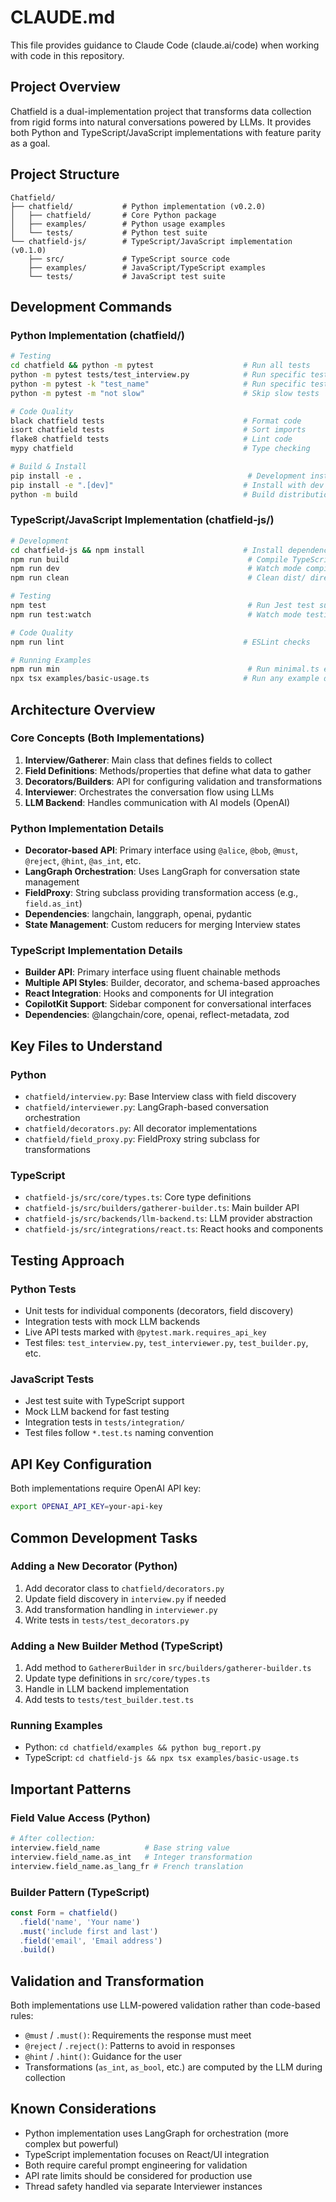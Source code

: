 # CLAUDE.md

This file provides guidance to Claude Code (claude.ai/code) when working with code in this repository.

## Project Overview

Chatfield is a dual-implementation project that transforms data collection from rigid forms into natural conversations powered by LLMs. It provides both Python and TypeScript/JavaScript implementations with feature parity as a goal.

## Project Structure

```
Chatfield/
├── chatfield/           # Python implementation (v0.2.0)
│   ├── chatfield/       # Core Python package
│   ├── examples/        # Python usage examples
│   └── tests/           # Python test suite
└── chatfield-js/        # TypeScript/JavaScript implementation (v0.1.0)
    ├── src/             # TypeScript source code
    ├── examples/        # JavaScript/TypeScript examples
    └── tests/           # JavaScript test suite
```

## Development Commands

### Python Implementation (chatfield/)

```bash
# Testing
cd chatfield && python -m pytest                    # Run all tests
python -m pytest tests/test_interview.py            # Run specific test file
python -m pytest -k "test_name"                     # Run specific test
python -m pytest -m "not slow"                      # Skip slow tests

# Code Quality
black chatfield tests                               # Format code
isort chatfield tests                               # Sort imports
flake8 chatfield tests                              # Lint code
mypy chatfield                                      # Type checking

# Build & Install
pip install -e .                                     # Development install
pip install -e ".[dev]"                             # Install with dev dependencies
python -m build                                     # Build distribution
```

### TypeScript/JavaScript Implementation (chatfield-js/)

```bash
# Development
cd chatfield-js && npm install                      # Install dependencies
npm run build                                        # Compile TypeScript to dist/
npm run dev                                          # Watch mode compilation
npm run clean                                        # Clean dist/ directory

# Testing
npm test                                             # Run Jest test suite
npm run test:watch                                   # Watch mode testing

# Code Quality
npm run lint                                        # ESLint checks

# Running Examples
npm run min                                          # Run minimal.ts example
npx tsx examples/basic-usage.ts                     # Run any example directly
```

## Architecture Overview

### Core Concepts (Both Implementations)

1. **Interview/Gatherer**: Main class that defines fields to collect
2. **Field Definitions**: Methods/properties that define what data to gather
3. **Decorators/Builders**: API for configuring validation and transformations
4. **Interviewer**: Orchestrates the conversation flow using LLMs
5. **LLM Backend**: Handles communication with AI models (OpenAI)

### Python Implementation Details

- **Decorator-based API**: Primary interface using `@alice`, `@bob`, `@must`, `@reject`, `@hint`, `@as_int`, etc.
- **LangGraph Orchestration**: Uses LangGraph for conversation state management
- **FieldProxy**: String subclass providing transformation access (e.g., `field.as_int`)
- **Dependencies**: langchain, langgraph, openai, pydantic
- **State Management**: Custom reducers for merging Interview states

### TypeScript Implementation Details

- **Builder API**: Primary interface using fluent chainable methods
- **Multiple API Styles**: Builder, decorator, and schema-based approaches
- **React Integration**: Hooks and components for UI integration
- **CopilotKit Support**: Sidebar component for conversational interfaces
- **Dependencies**: @langchain/core, openai, reflect-metadata, zod

## Key Files to Understand

### Python
- `chatfield/interview.py`: Base Interview class with field discovery
- `chatfield/interviewer.py`: LangGraph-based conversation orchestration
- `chatfield/decorators.py`: All decorator implementations
- `chatfield/field_proxy.py`: FieldProxy string subclass for transformations

### TypeScript
- `chatfield-js/src/core/types.ts`: Core type definitions
- `chatfield-js/src/builders/gatherer-builder.ts`: Main builder API
- `chatfield-js/src/backends/llm-backend.ts`: LLM provider abstraction
- `chatfield-js/src/integrations/react.ts`: React hooks and components

## Testing Approach

### Python Tests
- Unit tests for individual components (decorators, field discovery)
- Integration tests with mock LLM backends
- Live API tests marked with `@pytest.mark.requires_api_key`
- Test files: `test_interview.py`, `test_interviewer.py`, `test_builder.py`, etc.

### JavaScript Tests
- Jest test suite with TypeScript support
- Mock LLM backend for fast testing
- Integration tests in `tests/integration/`
- Test files follow `*.test.ts` naming convention

## API Key Configuration

Both implementations require OpenAI API key:
```bash
export OPENAI_API_KEY=your-api-key
```

## Common Development Tasks

### Adding a New Decorator (Python)
1. Add decorator class to `chatfield/decorators.py`
2. Update field discovery in `interview.py` if needed
3. Add transformation handling in `interviewer.py`
4. Write tests in `tests/test_decorators.py`

### Adding a New Builder Method (TypeScript)
1. Add method to `GathererBuilder` in `src/builders/gatherer-builder.ts`
2. Update type definitions in `src/core/types.ts`
3. Handle in LLM backend implementation
4. Add tests to `tests/test_builder.test.ts`

### Running Examples
- Python: `cd chatfield/examples && python bug_report.py`
- TypeScript: `cd chatfield-js && npx tsx examples/basic-usage.ts`

## Important Patterns

### Field Value Access (Python)
```python
# After collection:
interview.field_name          # Base string value
interview.field_name.as_int   # Integer transformation
interview.field_name.as_lang_fr # French translation
```

### Builder Pattern (TypeScript)
```typescript
const Form = chatfield()
  .field('name', 'Your name')
  .must('include first and last')
  .field('email', 'Email address')
  .build()
```

## Validation and Transformation

Both implementations use LLM-powered validation rather than code-based rules:
- `@must` / `.must()`: Requirements the response must meet
- `@reject` / `.reject()`: Patterns to avoid in responses
- `@hint` / `.hint()`: Guidance for the user
- Transformations (`as_int`, `as_bool`, etc.) are computed by the LLM during collection

## Known Considerations

- Python implementation uses LangGraph for orchestration (more complex but powerful)
- TypeScript implementation focuses on React/UI integration
- Both require careful prompt engineering for validation
- API rate limits should be considered for production use
- Thread safety handled via separate Interviewer instances